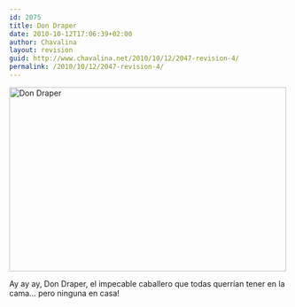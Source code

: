 ```yaml
---
id: 2075
title: Don Draper
date: 2010-10-12T17:06:39+02:00
author: Chavalina
layout: revision
guid: http://www.chavalina.net/2010/10/12/2047-revision-4/
permalink: /2010/10/12/2047-revision-4/
---
```

<img class="aligncenter size-large wp-image-2071" title="Don Draper" src="http://www.chavalina.net/imagenes/2010/10/don-draper-4-500x333.jpg" alt="Don Draper" width="500" height="333" />

Ay ay ay, Don Draper, el impecable caballero que todas querrían tener en la cama… pero ninguna en casa!